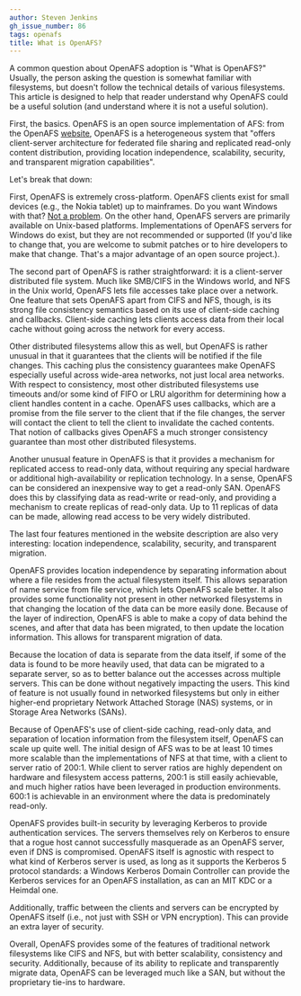 ```yaml
---
author: Steven Jenkins
gh_issue_number: 86
tags: openafs
title: What is OpenAFS?
---
```


A common question about OpenAFS adoption is "What is OpenAFS?" Usually,
the person asking the question is somewhat familiar with filesystems, but
doesn't follow the technical details of various filesystems.  This article
is designed to help that reader understand why OpenAFS could be a useful
solution (and understand where it is not a useful solution).

First, the basics. OpenAFS is an open source implementation of AFS:
from the OpenAFS [website](http://www.openafs.org/), OpenAFS
is a heterogeneous system that "offers client-server architecture for
federated file sharing and replicated read-only content distribution,
providing location independence, scalability, security, and transparent
migration capabilities".

Let's break that down:

First, OpenAFS is extremely cross-platform. OpenAFS clients exist for
small devices (e.g., the Nokia tablet) up to mainframes. Do you want
Windows with that? [Not a
problem](http://www.openafs.org/windows.html). On the other hand, OpenAFS servers are primarily available
on Unix-based platforms. Implementations of OpenAFS servers for Windows
do exist, but they are not recommended or supported (If you'd like to
change that, you are welcome to submit patches or to hire developers to
make that change.  That's a major advantage of an open source project.).

The second part of OpenAFS is rather straightforward: it is a
client-server distributed file system. Much like SMB/CIFS in the Windows
world, and NFS in the Unix world, OpenAFS lets file accesses take place
over a network. One feature that sets OpenAFS apart from CIFS and NFS,
though, is its strong file consistency semantics based on its use of
client-side caching and callbacks.  Client-side caching lets clients
access data from their local cache without going across the network for
every access.

Other distributed filesystems allow this as well, but OpenAFS is rather
unusual in that it guarantees that the clients will be notified if
the file changes. This caching plus the consistency guarantees make
OpenAFS especially useful across wide-area networks, not just local area
networks. With respect to consistency, most other distributed filesystems
use timeouts and/or some kind of FIFO or LRU algorithm for determining how
a client handles content in a cache. OpenAFS uses callbacks, which are
a promise from the file server to the client that if the file changes,
the server will contact the client to tell the client to invalidate the
cached contents. That notion of callbacks gives OpenAFS a much stronger
consistency guarantee than most other distributed filesystems.

Another unusual feature in OpenAFS is that it provides a mechanism
for replicated access to read-only data, without requiring any special
hardware or additional high-availability or replication technology. In a
sense, OpenAFS can be considered an inexpensive way to get a read-only
SAN. OpenAFS does this by classifying data as read-write or read-only,
and providing a mechanism to create replicas of read-only data. Up to
11 replicas of data can be made, allowing read access to be very widely
distributed.

The last four features mentioned in the website description are also
very interesting: location independence, scalability, security, and
transparent migration.

OpenAFS provides location independence by separating information about
where a file resides from the actual filesystem itself. This allows
separation of name service from file service, which lets OpenAFS scale
better. It also provides some functionality not present in other networked
filesystems in that changing the location of the data can be more easily
done. Because of the layer of indirection, OpenAFS is able to make a
copy of data behind the scenes, and after that data has been migrated,
to then update the location information. This allows for transparent
migration of data.

Because the location of data is separate from the data itself, if some of
the data is found to be more heavily used, that data can be migrated to a
separate server, so as to better balance out the accesses across multiple
servers. This can be done without negatively impacting the users. This
kind of feature is not usually found in networked filesystems but only
in either higher-end proprietary Network Attached Storage (NAS) systems,
or in Storage Area Networks (SANs).

Because of OpenAFS's use of client-side caching, read-only data, and
separation of location information from the filesystem itself, OpenAFS
can scale up quite well. The initial design of AFS was to be at least
10 times more scalable than the implementations of NFS at that time,
with a client to server ratio of 200:1. While client to server ratios
are highly dependent on hardware and filesystem access patterns, 200:1
is still easily achievable, and much higher ratios have been leveraged
in production environments. 600:1 is achievable in an environment where
the data is predominately read-only.

OpenAFS provides built-in security by leveraging Kerberos to provide
authentication services. The servers themselves rely on Kerberos to ensure
that a rogue host cannot successfully masquerade as an OpenAFS server,
even if DNS is compromised. OpenAFS itself is agnostic with respect to
what kind of Kerberos server is used, as long as it supports the Kerberos
5 protocol standards: a Windows Kerberos Domain Controller can provide
the Kerberos services for an OpenAFS installation, as can an MIT KDC or
a Heimdal one.

Additionally, traffic between the clients and servers can be encrypted
by OpenAFS itself (i.e., not just with SSH or VPN encryption).  This can
provide an extra layer of security.

Overall, OpenAFS provides some of the features of traditional network
filesystems like CIFS and NFS, but with better scalability, consistency
and security. Additionally, because of its ability to replicate and
transparently migrate data, OpenAFS can be leveraged much like a SAN,
but without the proprietary tie-ins to hardware.
